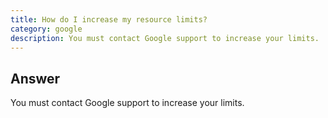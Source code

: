 ```yaml
---
title: How do I increase my resource limits?
category: google
description: You must contact Google support to increase your limits.
---
```


## Answer

You must contact Google support to increase your limits.
